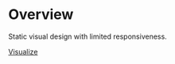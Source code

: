# Overview

Static visual design with limited responsiveness.

[Visualize](https://spotify-vison-pro.vercel.app/)
